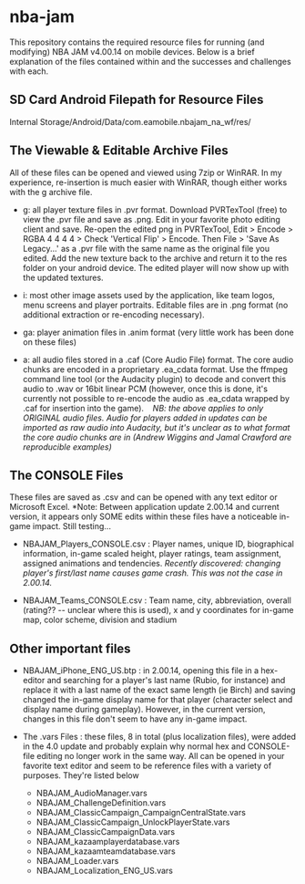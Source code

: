 # nba-jam
This repository contains the required resource files for running (and modifying) NBA JAM v4.00.14 on mobile devices. Below is a brief explanation of the files contained within and the successes and challenges with each.

## SD Card Android Filepath for Resource Files
Internal Storage/Android/Data/com.eamobile.nbajam_na_wf/res/

## The Viewable & Editable Archive Files
All of these files can be opened and viewed using 7zip or WinRAR. In my experience, re-insertion is much easier with WinRAR, though either works with the g archive file.

- g: all player texture files in .pvr format. 
Download PVRTexTool (free) to view the .pvr file and save as .png. Edit in your favorite photo editing client and save. Re-open the edited png in PVRTexTool, Edit > Encode > RGBA 4 4 4 4 > Check 'Vertical Flip' > Encode. Then File > 'Save As Legacy...' as a .pvr file with the same name as the original file you edited. Add the new texture back to the archive and return it to the res folder on your android device. The edited player will now show up with the updated textures.

- i: most other image assets used by the application, like team logos, menu screens and player portraits. Editable files are in .png format (no additional extraction or re-encoding necessary).

- ga: player animation files in .anim format (very little work has been done on these files)

- a: all audio files stored in a .caf (Core Audio File) format. The core audio chunks are encoded in a proprietary .ea_cdata format. Use the ffmpeg command line tool (or the Audacity plugin) to decode and convert this audio to .wav or 16bit linear PCM (however, once this is done, it's currently not possible to re-encode the audio as .ea_cdata wrapped by .caf for insertion into the game).
    *NB: the above applies to only ORIGINAL audio files. Audio for players added in updates can be imported as raw audio into Audacity,          but it's unclear as to what format the core audio chunks are in (Andrew Wiggins and Jamal Crawford are reproducible examples)*
    
## The CONSOLE Files
These files are saved as .csv and can be opened with any text editor or Microsoft Excel. *Note: Between application update 2.00.14 and current version, it appears only SOME edits within these files have a noticeable in-game impact. Still testing...

- NBAJAM_Players_CONSOLE.csv : Player names, unique ID, biographical information, in-game scaled height, player ratings, team assignment, assigned animations and tendencies. *Recently discovered: changing player's first/last name causes game crash. This was not the case in 2.00.14.*

- NBAJAM_Teams_CONSOLE.csv : Team name, city, abbreviation, overall (rating?? -- unclear where this is used), x and y coordinates for in-game map, color scheme, division and stadium

## Other important files

- NBAJAM_iPhone_ENG_US.btp : in 2.00.14, opening this file in a hex-editor and searching for a player's last name (Rubio, for instance) and replace it with a last name of the exact same length (ie Birch) and saving changed the in-game display name for that player (character select and display name during gameplay). However, in the current version, changes in this file don't seem to have any in-game impact.

- The .vars Files : these files, 8 in total (plus localization files), were added in the 4.0 update and probably explain why normal hex and CONSOLE-file editing no longer work in the same way. All can be opened in your favorite text editor and seem to be reference files with a variety of purposes. They're listed below 
  - NBAJAM_AudioManager.vars
  - NBAJAM_ChallengeDefinition.vars
  - NBAJAM_ClassicCampaign_CampaignCentralState.vars
  - NBAJAM_ClassicCampaign_UnlockPlayerState.vars
  - NBAJAM_ClassicCampaignData.vars
  - NBAJAM_kazaamplayerdatabase.vars
  - NBAJAM_kazaamteamdatabase.vars
  - NBAJAM_Loader.vars
  - NBAJAM_Localization_ENG_US.vars
